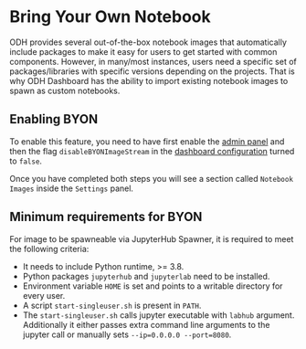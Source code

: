 # Bring Your Own Notebook

ODH provides several out-of-the-box notebook images that automatically include packages to make it easy for users to get started with common components. However, in many/most instances, users need a specific set of packages/libraries with specific versions depending on the projects. That is why ODH Dashboard has the ability to import existing notebook images to spawn as custom notebooks.

## Enabling BYON

To enable this feature, you need to have first enable the [admin panel](admin_dashboard.md) and then the flag `disableBYONImageStream` in the [dashboard configuration](dashboard_config.md) turned to `false`.

Once you have completed both steps you will see a section called `Notebook Images` inside the `Settings` panel.

## Minimum requirements for BYON

For image to be spawneable via JupyterHub Spawner, it is required to meet the following criteria:
* It needs to include Python runtime,  >= 3.8.
* Python packages `jupyterhub` and `jupyterlab` need to be installed.
* Environment variable `HOME` is set and points to a writable directory for every user.
* A script `start-singleuser.sh` is present in `PATH`.
* The `start-singleuser.sh` calls jupyter executable with `labhub` argument. Additionally it either passes extra command line arguments to the jupyter call or manually sets `--ip=0.0.0.0 --port=8080`.
